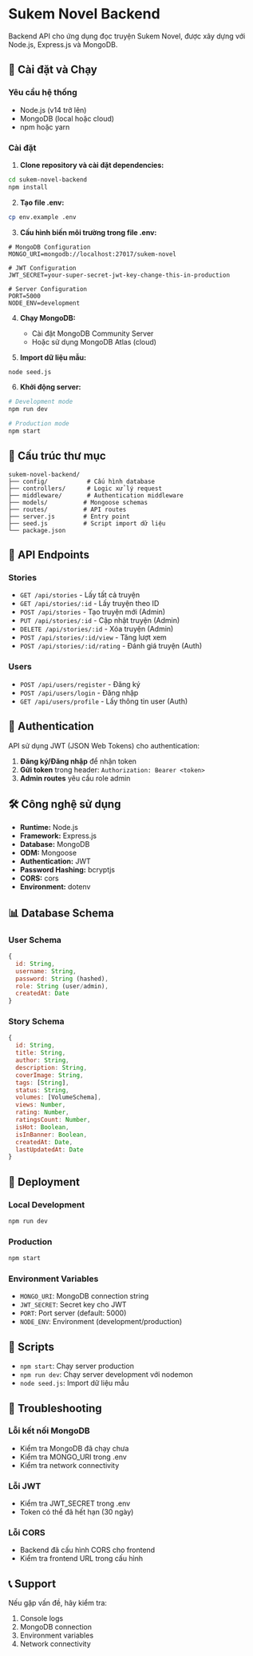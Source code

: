 # Sukem Novel Backend

Backend API cho ứng dụng đọc truyện Sukem Novel, được xây dựng với Node.js, Express.js và MongoDB.

## 🚀 Cài đặt và Chạy

### Yêu cầu hệ thống
- Node.js (v14 trở lên)
- MongoDB (local hoặc cloud)
- npm hoặc yarn

### Cài đặt

1. **Clone repository và cài đặt dependencies:**
```bash
cd sukem-novel-backend
npm install
```

2. **Tạo file .env:**
```bash
cp env.example .env
```

3. **Cấu hình biến môi trường trong file .env:**
```env
# MongoDB Configuration
MONGO_URI=mongodb://localhost:27017/sukem-novel

# JWT Configuration
JWT_SECRET=your-super-secret-jwt-key-change-this-in-production

# Server Configuration
PORT=5000
NODE_ENV=development
```

4. **Chạy MongoDB:**
   - Cài đặt MongoDB Community Server
   - Hoặc sử dụng MongoDB Atlas (cloud)

5. **Import dữ liệu mẫu:**
```bash
node seed.js
```

6. **Khởi động server:**
```bash
# Development mode
npm run dev

# Production mode
npm start
```

## 📁 Cấu trúc thư mục

```
sukem-novel-backend/
├── config/           # Cấu hình database
├── controllers/      # Logic xử lý request
├── middleware/       # Authentication middleware
├── models/          # Mongoose schemas
├── routes/          # API routes
├── server.js        # Entry point
├── seed.js          # Script import dữ liệu
└── package.json
```

## 🔗 API Endpoints

### Stories
- `GET /api/stories` - Lấy tất cả truyện
- `GET /api/stories/:id` - Lấy truyện theo ID
- `POST /api/stories` - Tạo truyện mới (Admin)
- `PUT /api/stories/:id` - Cập nhật truyện (Admin)
- `DELETE /api/stories/:id` - Xóa truyện (Admin)
- `POST /api/stories/:id/view` - Tăng lượt xem
- `POST /api/stories/:id/rating` - Đánh giá truyện (Auth)

### Users
- `POST /api/users/register` - Đăng ký
- `POST /api/users/login` - Đăng nhập
- `GET /api/users/profile` - Lấy thông tin user (Auth)

## 🔐 Authentication

API sử dụng JWT (JSON Web Tokens) cho authentication:

1. **Đăng ký/Đăng nhập** để nhận token
2. **Gửi token** trong header: `Authorization: Bearer <token>`
3. **Admin routes** yêu cầu role admin

## 🛠️ Công nghệ sử dụng

- **Runtime:** Node.js
- **Framework:** Express.js
- **Database:** MongoDB
- **ODM:** Mongoose
- **Authentication:** JWT
- **Password Hashing:** bcryptjs
- **CORS:** cors
- **Environment:** dotenv

## 📊 Database Schema

### User Schema
```javascript
{
  id: String,
  username: String,
  password: String (hashed),
  role: String (user/admin),
  createdAt: Date
}
```

### Story Schema
```javascript
{
  id: String,
  title: String,
  author: String,
  description: String,
  coverImage: String,
  tags: [String],
  status: String,
  volumes: [VolumeSchema],
  views: Number,
  rating: Number,
  ratingsCount: Number,
  isHot: Boolean,
  isInBanner: Boolean,
  createdAt: Date,
  lastUpdatedAt: Date
}
```

## 🚀 Deployment

### Local Development
```bash
npm run dev
```

### Production
```bash
npm start
```

### Environment Variables
- `MONGO_URI`: MongoDB connection string
- `JWT_SECRET`: Secret key cho JWT
- `PORT`: Port server (default: 5000)
- `NODE_ENV`: Environment (development/production)

## 📝 Scripts

- `npm start`: Chạy server production
- `npm run dev`: Chạy server development với nodemon
- `node seed.js`: Import dữ liệu mẫu

## 🔧 Troubleshooting

### Lỗi kết nối MongoDB
- Kiểm tra MongoDB đã chạy chưa
- Kiểm tra MONGO_URI trong .env
- Kiểm tra network connectivity

### Lỗi JWT
- Kiểm tra JWT_SECRET trong .env
- Token có thể đã hết hạn (30 ngày)

### Lỗi CORS
- Backend đã cấu hình CORS cho frontend
- Kiểm tra frontend URL trong cấu hình

## 📞 Support

Nếu gặp vấn đề, hãy kiểm tra:
1. Console logs
2. MongoDB connection
3. Environment variables
4. Network connectivity 